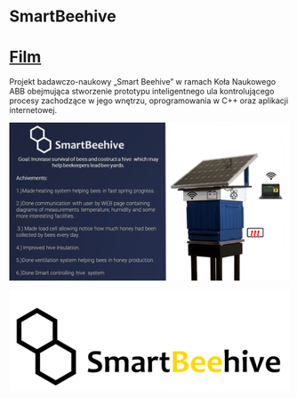 # SmartBeehive

# [Film](https://youtu.be/LxwRzJX8CMg)

Projekt badawczo-naukowy „Smart Beehive” w ramach Koła Naukowego ABB obejmująca stworzenie prototypu inteligentnego ula kontrolującego procesy zachodzące w jego wnętrzu, oprogramowania w C++ oraz aplikacji internetowej.

![alt text](https://github.com/Kris2236/SmartBeehive/blob/master/img/SmartBeehive_slajd_PNG.png)

![alt text](https://github.com/Kris2236/SmartBeehive/blob/master/img/Logo_smartbeehive_v2.png)
